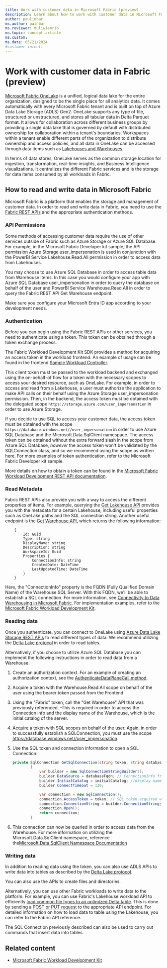 ```yaml
---
title: Work with customer data in Microsoft Fabric (preview)
description: Learn about how to work with customer data in Microsoft Fabric.
author: paulinbar
ms.author: painbar
ms.reviewer: muliwienrib
ms.topic: concept-article
ms.custom:
ms.date: 05/21/2024
#customer intent:
---
```


# Work with customer data in Fabric (preview)

[Microsoft Fabric OneLake](../onelake/index.yml) is a unified, logical data lake for the entire organization, designed to be the single place for all analytics data. It comes automatically with every Microsoft Fabric tenant and is built on top of Azure Data Lake Storage (ADLS) Gen2. OneLake supports any type of file, structured or unstructured, and stores all tabular data in Delta Parquet format. It allows for collaboration across different business groups by providing a single data lake that is governed by default with distributed ownership for collaboration within a tenant's boundaries. Workspaces within a tenant enable different parts of the organization to distribute ownership and access policies, and all data in OneLake can be accessed through data items such as [Lakehouses and Warehouses](../data-warehouse/data-warehousing.md).

In terms of data stores, OneLake serves as the common storage location for ingestion, transformation, real-time insights, and Business Intelligence visualizations. It centralizes the different Fabric services and is the storage for data items consumed by all workloads in Fabric.

## How to read and write data in Microsoft Fabric 

Microsoft Fabric is a platform that enables the storage and management of customer data. In order to read and write data in Fabric, you need to use the [Fabric REST APIs](/rest/api/fabric/articles/) and the appropriate authentication methods.

### API Permissions

Some methods of accessing customer data require the use of other services outside of Fabric such as Azure Storage or Azure SQL Database. For example, in the Microsoft Fabric Developer kit sample, the API permission Azure Storage user_impersonation is used in conjunction with the PowerBI Service Lakehouse.Read.All permission in order to access data from Lakehouses.

You may choose to use Azure SQL Database in order to access table data from Warehouse items. In this case you would configure your app with Azure SQL Database user_impersonation in order to query the database on behalf of the user and PowerBI Service Warehouse.Read.All in order to query the Fabric REST API Get Warehouse endpoint.

Make sure you configure your Microsoft Entra ID app according to your development needs.

### Authentication 

Before you can begin using the Fabric REST APIs or other services, you need to authenticate using a token. This token can be obtained through a token exchange process.

The Fabric Workload Development Kit SDK provides a method for acquiring an access token in the workload frontend. An example of usage can be found in the frontend [Sample Workload Controller](https://github.com/microsoft/Microsoft-Fabric-workload-development-sample/blob/main/Frontend/src/controller/SampleWorkloadController.ts).

 This client token must be passed to the workload backend and exchanged using the on-behalf-of flow for a token with the necessary scopes to access your desired resource, such as OneLake. For example, in order to access and read from a Lakehouse, a user must authorize the application to make API calls on their behalf using the Azure Storage user_impersonation permission. Then, in the backend, the access token must be obtained with the delegated scope `https://storage.azure.com/user_impersonation` in order to use Azure Storage.

If you decide to use SQL to access your customer data, the access token must be obtained with the scope `https://database.windows.net//user_impersonation` in order to use Azure SQL Database and the Microsoft.Data.SqlClient namespace. The access token can be obtained without the extra forward slash in the scope from Azure SQL Database, *however* the access token won't be validated by the SQLConnection class, and so we recommend using the scope as written here.
For more examples of token authentication, refer to the Microsoft Fabric Developer kit sample.

More details on how to obtain a token can be found in the [Microsoft Fabric Workload Development REST API documentation](https://go.microsoft.com/fwlink/?linkid=2271986).

### Read Metadata

Fabric REST APIs also provide you with a way to access the different properties of items. For example, querying the [Get Lakehouse API](/rest/api/fabric/lakehouse/items/get-lakehouse?tabs=HTTP) provides you with the metadata for a certain Lakehouse, including useful properties such as OneLake paths and the SQL connection string.
Another useful endpoint is the [Get Warehouse API](/rest/api/fabric/warehouse/items/get-warehouse?tabs=HTTP), which returns the following information:

```
    {
        Id: Guid
        Type: string
        DisplayName: string
        Description: string
        WorkspaceId: Guid
        Properties {
            ConnectionInfo: string
            CreatedDate: DateTime
            LastUpdatedTime: DateTime
        }
    }
```

Here, the "ConnectionInfo" property is the FQDN (Fully Qualified Domain Name) of the Warehouse SQL Server. With this FQDN, we'll be able to establish a SQL connection. For more information, see [Connectivity to Data Warehousing in Microsoft Fabric](../data-warehouse/connectivity.md).
For implementation examples, refer to the [Microsoft Fabric Workload Development Kit](./index.yml).

### Reading data

Once you authenticate, you can connect to OneLake using [Azure Data Lake Storage REST APIs](/rest/api/storageservices/data-lake-storage-gen2) to read different types of data. We recommend utilizing the [Delta Lake protocol](https://github.com/delta-io/delta/blob/master/PROTOCOL.md) in order to read tables.

Alternatively, if you choose to utilize Azure SQL Database you can implement the following instructions in order to read data from a Warehouse.

1. Create an authorization context. For an example of creating an authorization context, see the [AuthenticateDataPlaneCall method](https://github.com/microsoft/Microsoft-Fabric-workload-development-sample/blob/main/Backend/src/Services/AuthenticationService.cs).
1. Acquire a token with the Warehouse.Read.All scope on behalf of the user using the bearer token passed from the Frontend.
1. Using the "Fabric" token, call the "Get Warehouse" API that was previously referenced.
    -This is required in order to access the Connection info and the display name of the Warehouse, which is the initial catalog of the server.
1. Acquire a token with SQL scopes on behalf of the user. Again, in order to successfully establish a SQLConnection, you must use the scope https://database.windows.net//user_impersonation.
1. Use the SQL token and connection information to open a SQL Connection:

    ```csharp
    private SqlConnection GetSqlConnection(string token, string databaseFqdn, string initialCatalog)
            {
                var builder = new SqlConnectionStringBuilder();
                builder.DataSource = databaseFqdn; // ConnectionInfo from Get Warehouse API
                builder.InitialCatalog = initialCatalog; //display name of the Warehouse
                builder.ConnectTimeout = 120;
    
                var connection = new SqlConnection();
                connection.AccessToken = token; // SQL token acquired with the Azure SQL Database user_impersonation scope
                connection.ConnectionString = builder.ConnectionString;
                connection.Open();
                return connection;
            }
    ```

1. This connection can now be queried in order to access data from the Warehouse. For more information on utilizing the Microsoft.Data.SqlClient namespace, reference the[Microsoft.Data.SqlClient Namespace Documentation](/dotnet/api/microsoft.data.sqlclient)

### Writing data 

In addition to reading data using the token, you can also use ADLS APIs to write data into tables as described by the [Delta Lake protocol](https://github.com/delta-io/delta/blob/master/PROTOCOL.md).

You can also use the APIs to create files and directories.

Alternatively, you can use other Fabric workloads to write data to the platform. For example, you can use Fabric's Lakehouse workload API to efficiently [load common file types to an optimized Delta table](../data-engineering/load-to-tables.md). This is done by sending a [POST or PUT request](/rest/api/fabric/lakehouse/tables/load-table?tabs=HTTP) to the appropriate API endpoint. For detailed information on how to load data to table using the Lakehouse, you can refer to the Fabric API reference.

The SQL Connection previously described can also be used to carry out commands that insert data into tables.

## Related content

* [Microsoft Fabric Workload Development Kit](./index.yml)